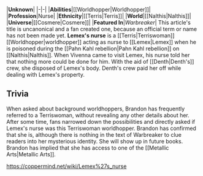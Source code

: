 |**Unknown**|
|-|-|
|**Abilities**|[[Worldhopper\|Worldhopper]]|
|**Profession**|Nurse|
|**Ethnicity**|[[Terris\|Terris]]|
|**World**|[[Nalthis\|Nalthis]]|
|**Universe**|[[Cosmere\|Cosmere]]|
|**Featured In**|*Warbreaker*|
This article's title is uncanonical and a fan created one, because an official term or name has not been made yet.
**Lemex's nurse** is a [[Terris\|Terriswoman]] [[Worldhopper\|worldhopper]] acting as nurse to [[Lemex\|Lemex]] when he is poisoned during the [[Pahn Kahl rebellion\|Pahn Kahl rebellion]] on [[Nalthis\|Nalthis]].
When Vivenna came to visit Lemex, his nurse told her that nothing more could be done for him. With the aid of [[Denth\|Denth's]] crew, she disposed of Lemex's body. Denth's crew paid her off while dealing with Lemex's property.

## Trivia
When asked about background worldhoppers, Brandon has frequently referred to a Terriswoman, without revealing any other details about her. After some time, fans narrowed down the possibilities and directly asked if Lemex's nurse was this Terriswoman worldhopper. Brandon has confirmed that she is, although there is nothing in the text of Warbreaker to clue readers into her mysterious identity.
She will show up in future books.
Brandon has implied that she has access to one of the [[Metallic Arts\|Metallic Arts]].


https://coppermind.net/wiki/Lemex%27s_nurse